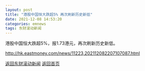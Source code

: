 ```yaml
---
layout: post
title: "港股中国恒大跌超5% 再次刷新历史新低"
date: 2021-12-08 14:53:20
categories: emnews
tags: 东财滚动新闻
---
```


港股中国恒大跌超5%，报1.73港元，再次刷新历史新低。

<http://hk.eastmoney.com/news/11223,202112082207107087.html>

[返回东财滚动新闻](//finews.withounder.com/emnews/)
[返回首页](//finews.withounder.com/)